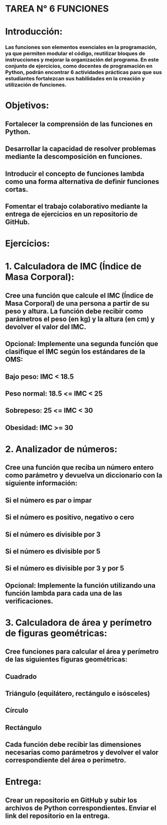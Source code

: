 # TAREA N° 6 FUNCIONES

# Introducción:

### Las funciones son elementos esenciales en la programación, ya que permiten modular el código, reutilizar bloques de instrucciones y mejorar la organización del programa. En este conjunto de ejercicios, como docentes de programación en Python, podrán encontrar 6 actividades prácticas para que sus estudiantes fortalezcan sus habilidades en la creación y utilización de funciones.

# Objetivos:

## Fortalecer la comprensión de las funciones en Python.
## Desarrollar la capacidad de resolver problemas mediante la descomposición en funciones.
## Introducir el concepto de funciones lambda como una forma alternativa de definir funciones cortas.
## Fomentar el trabajo colaborativo mediante la entrega de ejercicios en un repositorio de GitHub.

# Ejercicios:

# 1. Calculadora de IMC (Índice de Masa Corporal):

## Cree una función que calcule el IMC (Índice de Masa Corporal) de una persona a partir de su peso y altura. La función debe recibir como parámetros el peso (en kg) y la altura (en cm) y devolver el valor del IMC.

## Opcional: Implemente una segunda función que clasifique el IMC según los estándares de la OMS:

## Bajo peso: IMC < 18.5
## Peso normal: 18.5 <= IMC < 25
## Sobrepeso: 25 <= IMC < 30
## Obesidad: IMC >= 30

# 2. Analizador de números:

## Cree una función que reciba un número entero como parámetro y devuelva un diccionario con la siguiente información:

## Si el número es par o impar
## Si el número es positivo, negativo o cero
## Si el número es divisible por 3
## Si el número es divisible por 5
## Si el número es divisible por 3 y por 5

## Opcional: Implemente la función utilizando una función lambda para cada una de las verificaciones.

# 3. Calculadora de área y perímetro de figuras geométricas:

## Cree funciones para calcular el área y perímetro de las siguientes figuras geométricas:

## Cuadrado
## Triángulo (equilátero, rectángulo e isósceles)
## Círculo
## Rectángulo

## Cada función debe recibir las dimensiones necesarias como parámetros y devolver el valor correspondiente del área o perímetro.

# Entrega:

## Crear un repositorio en GitHub y subir los archivos de Python correspondientes. Enviar el link del repositorio en la entrega.